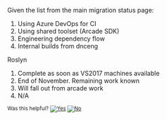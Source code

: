 Given the list from the main migration status page:
1.	Using Azure DevOps for CI
1.	Using shared toolset (Arcade SDK)
1.	Engineering dependency flow
1.	Internal builds from dnceng

Roslyn 
1.	Complete as soon as VS2017 machines available 
1.	End of November. Remaining work known
1.	Will fall out from arcade work
1.	N/A


<!-- Begin Generated Content: Doc Feedback -->
<sub>Was this helpful? [![Yes](https://helix.dot.net/f/ip/5?p=Documentation%5CMigrationPlan%5Croslyn.md)](https://helix.dot.net/f/p/5?p=Documentation%5CMigrationPlan%5Croslyn.md) [![No](https://helix.dot.net/f/in)](https://helix.dot.net/f/n/5?p=Documentation%5CMigrationPlan%5Croslyn.md)</sub>
<!-- End Generated Content-->

